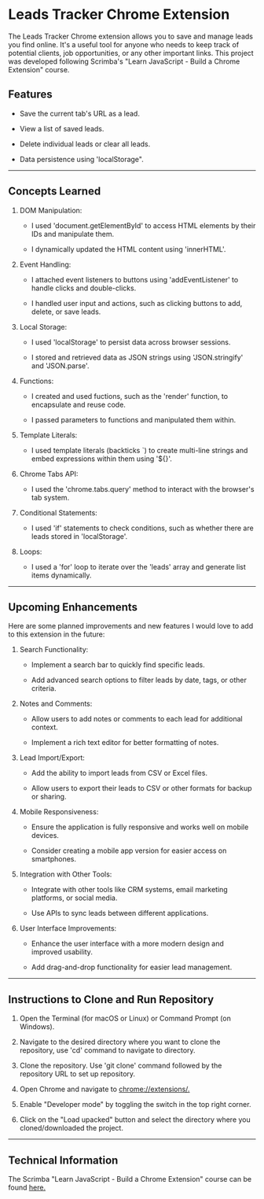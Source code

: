 # Leads Tracker Chrome Extension

The Leads Tracker Chrome extension allows you to save and manage leads you find online. It's a useful tool for anyone who needs to keep track of potential clients, job opportunities, or any other important links. This project was developed following Scrimba's "Learn JavaScript - Build a Chrome Extension" course. 

## Features

* Save the current tab's URL as a lead.

* View a list of saved leads.

* Delete individual leads or clear all leads.

* Data persistence using 'localStorage".

---------------------------------

## Concepts Learned

1. DOM Manipulation:

    * I used 'document.getElementById' to access HTML elements by their IDs and manipulate them.

    * I dynamically updated the HTML content using 'innerHTML'.

2. Event Handling:

    * I attached event listeners to buttons using 'addEventListener' to handle clicks and double-clicks.

    * I handled user input and actions, such as clicking buttons to add, delete, or save leads.

3. Local Storage:

    * I used 'localStorage' to persist data across browser sessions.

    * I stored and retrieved data as JSON strings using 'JSON.stringify' and 'JSON.parse'.

4. Functions:

    * I created and used fuctions, such as the 'render' function, to encapsulate and reuse code.

    * I passed parameters to functions and manipulated them within.

5. Template Literals:

    * I used template literals (backticks `) to create multi-line strings and embed expressions within them using '${}'.

6. Chrome Tabs API:

    * I used the 'chrome.tabs.query' method to interact with the browser's tab system.

7. Conditional Statements:

    * I used 'if' statements to check conditions, such as whether there are leads stored in 'localStorage'.

8. Loops:

    * I used a 'for' loop to iterate over the 'leads' array and generate list items dynamically.

---------------------------------

## Upcoming Enhancements

Here are some planned improvements and new features I would love to add to this extension in the future:

1. Search Functionality:

    * Implement a search bar to quickly find specific leads.

    * Add advanced search options to filter leads by date, tags, or other criteria.

2. Notes and Comments:

    * Allow users to add notes or comments to each lead for additional context.

    * Implement a rich text editor for better formatting of notes.

3. Lead Import/Export:

    * Add the ability to import leads from CSV or Excel files.

    * Allow users to export their leads to CSV or other formats for backup or sharing.

4. Mobile Responsiveness:

    * Ensure the application is fully responsive and works well on mobile devices.

    * Consider creating a mobile app version for easier access on smartphones.

5. Integration with Other Tools:

    * Integrate with other tools like CRM systems, email marketing platforms, or social media.

    * Use APIs to sync leads between different applications.

6. User Interface Improvements:

    * Enhance the user interface with a more modern design and improved usability.

    * Add drag-and-drop functionality for easier lead management.

---------------------------------

## Instructions to Clone and Run Repository

1. Open the Terminal (for macOS or Linux) or Command Prompt (on Windows).

2. Navigate to the desired directory where you want to clone the repository, use 'cd' command to navigate to directory.

3. Clone the repository. Use 'git clone' command followed by the repository URL to set up repository.

4. Open Chrome and navigate to [chrome://extensions/.](chrome://extensions)

5. Enable "Developer mode" by toggling the switch in the top right corner.

6. Click on the "Load upacked" button and select the directory where you cloned/downloaded the project.

---------------------------------

## Technical Information

The Scrimba "Learn JavaScript - Build a Chrome Extension" course can be found [here.](https://scrimba.com/learn-javascript-c0v/~03i)